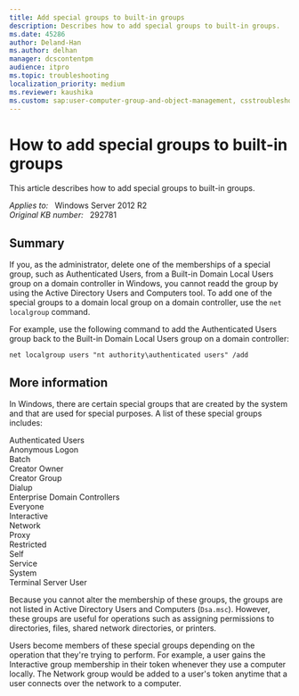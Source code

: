 ```yaml
---
title: Add special groups to built-in groups
description: Describes how to add special groups to built-in groups.
ms.date: 45286
author: Deland-Han
ms.author: delhan
manager: dcscontentpm
audience: itpro
ms.topic: troubleshooting
localization_priority: medium
ms.reviewer: kaushika
ms.custom: sap:user-computer-group-and-object-management, csstroubleshoot
---
```

# How to add special groups to built-in groups

This article describes how to add special groups to built-in groups.

_Applies to:_ &nbsp; Windows Server 2012 R2  
_Original KB number:_ &nbsp; 292781

## Summary

If you, as the administrator, delete one of the memberships of a special group, such as Authenticated Users, from a Built-in Domain Local Users group on a domain controller in Windows, you cannot readd the group by using the Active Directory Users and Computers tool. To add one of the special groups to a domain local group on a domain controller, use the `net localgroup` command.

For example, use the following command to add the Authenticated Users group back to the Built-in Domain Local Users group on a domain controller:

`net localgroup users "nt authority\authenticated users" /add`  

## More information

In Windows, there are certain special groups that are created by the system and that are used for special purposes. A list of these special groups includes:

Authenticated Users  
Anonymous Logon  
Batch  
Creator Owner  
Creator Group  
Dialup  
Enterprise Domain Controllers  
Everyone  
Interactive  
Network  
Proxy  
Restricted  
Self  
Service  
System  
Terminal Server User  

Because you cannot alter the membership of these groups, the groups are not listed in Active Directory Users and Computers (`Dsa.msc`). However, these groups are useful for operations such as assigning permissions to directories, files, shared network directories, or printers.

Users become members of these special groups depending on the operation that they're trying to perform. For example, a user gains the Interactive group membership in their token whenever they use a computer locally. The Network group would be added to a user's token anytime that a user connects over the network to a computer.
